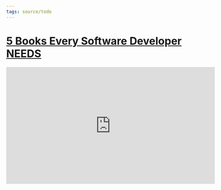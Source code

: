 ```yaml
---
tags: source/todo
---
```


# [5 Books Every Software Developer NEEDS](https://youtu.be/RfOYWeu5pGk)

<iframe width="560" height="315" src="https://www.youtube.com/embed/RfOYWeu5pGk" title="YouTube video player" frameborder="0" allow="accelerometer; autoplay; clipboard-write; encrypted-media; gyroscope; picture-in-picture" allowfullscreen></iframe>